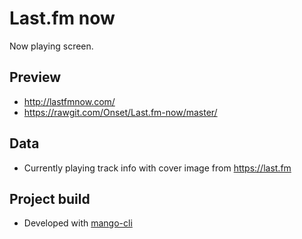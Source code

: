 # Last.fm now

Now playing screen.

## Preview

- http://lastfmnow.com/
- https://rawgit.com/Onset/Last.fm-now/master/

## Data

- Currently playing track info with cover image from https://last.fm

## Project build

- Developed with [mango-cli](https://github.com/manGoweb/mango-cli)
